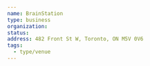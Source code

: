 ```yaml
---
name: BrainStation
type: business
organization:
status:
address: 482 Front St W, Toronto, ON M5V 0V6
tags:
  - type/venue
---
```

